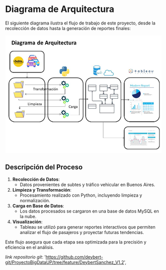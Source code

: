 # Diagrama de Arquitectura

El siguiente diagrama ilustra el flujo de trabajo de este proyecto, desde la recolección de datos hasta la generación de reportes finales:

![Diagrama de Arquitectura](/img/diagrama-arquitectura.jpeg)

## Descripción del Proceso

1. **Recolección de Datos**:
   - Datos provenientes de subtes y tráfico vehicular en Buenos Aires.
2. **Limpieza y Transformación**:
   - Procesamiento realizado con Python, incluyendo limpieza y normalización.
3. **Carga en Base de Datos**:
   - Los datos procesados se cargaron en una base de datos MySQL en la nube.
4. **Visualización**:
   - Tableau se utilizó para generar reportes interactivos que permiten analizar el flujo de pasajeros y proyectar futuras tendencias.

Este flujo asegura que cada etapa sea optimizada para la precisión y eficiencia en el análisis.


_link repositorio git_: 'https://github.com/deybert-git/ProyectoBigDataUP/tree/feature/DeybertSanchez_V1.2',
          
